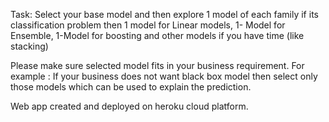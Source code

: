Task:
Select your base model and then explore 1 model of each family if its classification problem then 1 model for Linear models,
1- Model for Ensemble, 1-Model for boosting and other models if you have time (like stacking) 

Please make sure selected model fits in your business requirement.
For example : If your business does not want black box model then select only those models which can be used to explain the prediction.

Web app created and deployed on heroku cloud platform.
